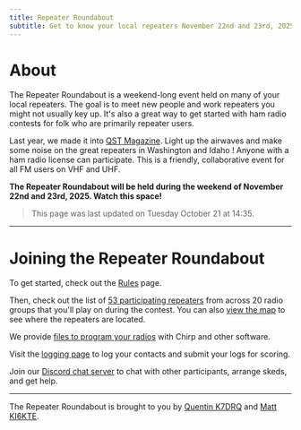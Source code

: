 ```yaml
---
title: Repeater Roundabout
subtitle: Get to know your local repeaters November 22nd and 23rd, 2025.
---
```




# About

The Repeater Roundabout is a weekend-long event held on many of your local repeaters. The goal is to meet new people and work repeaters you might not usually key up. It's also a great way to get started with ham radio contests for folk who are primarily repeater users. 

Last year, we made it into [QST Magazine](assets/RR.pdf). Light up the airwaves and make some noise on the great repeaters in Washington and Idaho ! Anyone with a ham radio license can participate. This is a friendly, collaborative event for all FM users on VHF and UHF.


**The Repeater Roundabout will be held during the weekend of November 22nd and 23rd, 2025. Watch this space!**

> This page was last updated on Tuesday October 21 at 14:35.

---


# Joining the Repeater Roundabout

To get started, check out the [Rules](./rules) page.

Then, check out the list of [53 participating repeaters](./repeaters) from across 20 radio groups that you'll play on during the contest. You can also [view the map](./map) to see where the repeaters are located.

We provide [files to program your radios](./files) with Chirp and other software.

Visit the [logging page](./logging) to log your contacts and submit your logs for scoring.

Join our [Discord chat server](https://discord.com/invite/mqkD4fTjrn) to chat with other participants, arrange skeds, and get help.



---

The Repeater Roundabout is brought to you by [Quentin K7DRQ](https://qrz.com/db/K7DRQ) and [Matt KI6KTE](https://qrz.com/db/KI6KTE).